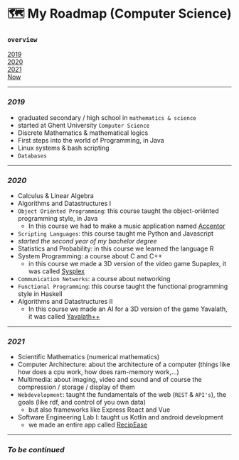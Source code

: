 #  🗺️ My Roadmap (Computer Science)
### `overview`
[2019](#2019)\
[2020](#2020)\
[2021](#2021)\
[Now](#to-be-continued)

---

### _2019_
- graduated secondary / high school in `mathematics & science`
- started at Ghent University `Computer Science`
- Discrete Mathematics & mathematical logics
- First steps into the world of Programming, in Java
- Linux systems & bash scripting
- `Databases`

---

### _2020_
- Calculus & Linear Algebra
- Algorithms and Datastructures I
- `Object Oriënted Programming`: this course taught the object-oriënted programming style, in Java
  - In this course we had to make a music application named [Accentor](project_descriptions/accentor.md)
- `Scripting Languages`: this course taught me Python and Javascript
- _started the second year of my bachelor degree_
- Statistics and Probability: in this course we learned the language R
- System Programming: a course about C and C++
  - in this course we made a 3D version of the video game Supaplex, it was called [Sysplex](project_descriptions/sysplex.md) 
- `Communication Networks`: a course about networking
- `Functional Programming`: this course taught the functional programming style in Haskell
- Algorithms and Datastructures II
  - In this course we made an AI for a 3D version of the game Yavalath, it was called [Yavalath++](project_descriptions/yavalath.md)

---

### _2021_
- Scientific Mathematics (numerical mathematics)
- Computer Architecture: about the architecture of a computer (things like how does a cpu work, how does ram-memory work,...)
- Multimedia: about imaging, video and sound and of course the compression / storage / display of them
- `Webdevelopment`: taught the fundamentals of the web (`REST` & `API's`), the goals (like rdf, and control of you own data)
  - but also frameworks like Express React and Vue
- Software Engineering Lab I: taught us Kotlin and android development
  - we made an entire app called [RecipEase](project_descriptions/recipease.md)

---

### _To be continued_
